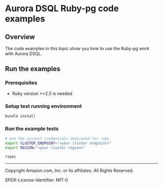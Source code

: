 # Aurora DSQL Ruby-pg code examples

## Overview

The code examples in this topic show you how to use the Ruby-pg work with Aurora DSQL. 

## Run the examples

### Prerequisites

* Ruby version >=2.5 is needed

### Setup test running environment 

```sh
bundle install
```

### Run the example tests

```sh
# Use the account credentials dedicated for ruby
export CLUSTER_ENDPOINT="<your cluster endpoint>"
export REGION="<your cluster region>"

rspec
```

---

Copyright Amazon.com, Inc. or its affiliates. All Rights Reserved. 

SPDX-License-Identifier: MIT-0
